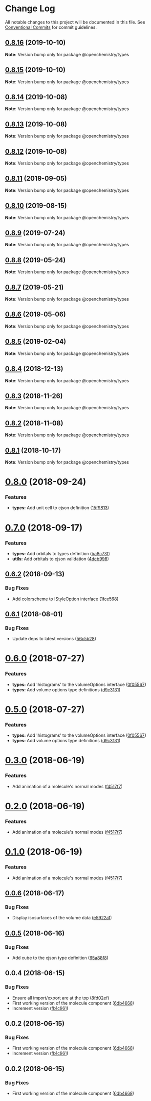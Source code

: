 # Change Log

All notable changes to this project will be documented in this file.
See [Conventional Commits](https://conventionalcommits.org) for commit guidelines.

## [0.8.16](https://github.com/OpenChemistry/oc-web-components/compare/@openchemistry/types@0.8.15...@openchemistry/types@0.8.16) (2019-10-10)

**Note:** Version bump only for package @openchemistry/types





## [0.8.15](https://github.com/OpenChemistry/oc-web-components/compare/@openchemistry/types@0.8.14...@openchemistry/types@0.8.15) (2019-10-10)

**Note:** Version bump only for package @openchemistry/types





## [0.8.14](https://github.com/OpenChemistry/oc-web-components/compare/@openchemistry/types@0.8.13...@openchemistry/types@0.8.14) (2019-10-08)

**Note:** Version bump only for package @openchemistry/types





## [0.8.13](https://github.com/OpenChemistry/oc-web-components/compare/@openchemistry/types@0.8.12...@openchemistry/types@0.8.13) (2019-10-08)

**Note:** Version bump only for package @openchemistry/types





## [0.8.12](https://github.com/OpenChemistry/oc-web-components/compare/@openchemistry/types@0.8.11...@openchemistry/types@0.8.12) (2019-10-08)

**Note:** Version bump only for package @openchemistry/types





## [0.8.11](https://github.com/OpenChemistry/oc-web-components/compare/@openchemistry/types@0.8.10...@openchemistry/types@0.8.11) (2019-09-05)

**Note:** Version bump only for package @openchemistry/types





## [0.8.10](https://github.com/OpenChemistry/oc-web-components/compare/@openchemistry/types@0.8.9...@openchemistry/types@0.8.10) (2019-08-15)

**Note:** Version bump only for package @openchemistry/types





## [0.8.9](https://github.com/OpenChemistry/oc-web-components/compare/@openchemistry/types@0.8.8...@openchemistry/types@0.8.9) (2019-07-24)

**Note:** Version bump only for package @openchemistry/types





## [0.8.8](https://github.com/OpenChemistry/oc-web-components/compare/@openchemistry/types@0.8.7...@openchemistry/types@0.8.8) (2019-05-24)

**Note:** Version bump only for package @openchemistry/types





## [0.8.7](https://github.com/OpenChemistry/oc-web-components/compare/@openchemistry/types@0.8.6...@openchemistry/types@0.8.7) (2019-05-21)

**Note:** Version bump only for package @openchemistry/types





## [0.8.6](https://github.com/OpenChemistry/oc-web-components/compare/@openchemistry/types@0.8.5...@openchemistry/types@0.8.6) (2019-05-06)

**Note:** Version bump only for package @openchemistry/types





## [0.8.5](https://github.com/OpenChemistry/oc-web-components/compare/@openchemistry/types@0.8.4...@openchemistry/types@0.8.5) (2019-02-04)

**Note:** Version bump only for package @openchemistry/types





## [0.8.4](https://github.com/OpenChemistry/oc-web-components/compare/@openchemistry/types@0.8.3...@openchemistry/types@0.8.4) (2018-12-13)

**Note:** Version bump only for package @openchemistry/types





## [0.8.3](https://github.com/OpenChemistry/oc-web-components/compare/@openchemistry/types@0.8.2...@openchemistry/types@0.8.3) (2018-11-26)

**Note:** Version bump only for package @openchemistry/types





## [0.8.2](https://github.com/OpenChemistry/oc-web-components/compare/@openchemistry/types@0.8.1...@openchemistry/types@0.8.2) (2018-11-08)

**Note:** Version bump only for package @openchemistry/types





## [0.8.1](https://github.com/OpenChemistry/oc-web-components/compare/@openchemistry/types@0.8.0...@openchemistry/types@0.8.1) (2018-10-17)

**Note:** Version bump only for package @openchemistry/types





<a name="0.8.0"></a>
# [0.8.0](https://github.com/OpenChemistry/oc-web-components/compare/@openchemistry/types@0.7.0...@openchemistry/types@0.8.0) (2018-09-24)


### Features

* **types:** Add unit cell to cjson definition ([15f9813](https://github.com/OpenChemistry/oc-web-components/commit/15f9813))




<a name="0.7.0"></a>
# [0.7.0](https://github.com/OpenChemistry/oc-web-components/compare/@openchemistry/types@0.6.2...@openchemistry/types@0.7.0) (2018-09-17)


### Features

* **types:** Add orbitals to types definition ([ba8c73f](https://github.com/OpenChemistry/oc-web-components/commit/ba8c73f))
* **utils:** Add orbitals to cjson validation ([4dcb998](https://github.com/OpenChemistry/oc-web-components/commit/4dcb998))




<a name="0.6.2"></a>
## [0.6.2](https://github.com/OpenChemistry/oc-web-components/compare/@openchemistry/types@0.6.1...@openchemistry/types@0.6.2) (2018-09-13)


### Bug Fixes

* Add colorscheme to IStyleOption interface ([1fce568](https://github.com/OpenChemistry/oc-web-components/commit/1fce568))




<a name="0.6.1"></a>
## [0.6.1](https://github.com/OpenChemistry/oc-web-components/compare/@openchemistry/types@0.6.0...@openchemistry/types@0.6.1) (2018-08-01)


### Bug Fixes

* Update deps to latest versions ([56c5b28](https://github.com/OpenChemistry/oc-web-components/commit/56c5b28))




<a name="0.6.0"></a>
# [0.6.0](https://github.com/OpenChemistry/oc-web-components/compare/@openchemistry/types@0.3.0...@openchemistry/types@0.6.0) (2018-07-27)


### Features

* **types:** Add 'histograms' to the volumeOptions interface ([0f05567](https://github.com/OpenChemistry/oc-web-components/commit/0f05567))
* **types:** Add volume options type definitions ([d9c3131](https://github.com/OpenChemistry/oc-web-components/commit/d9c3131))




<a name="0.5.0"></a>
# [0.5.0](https://github.com/OpenChemistry/oc-web-components/compare/@openchemistry/types@0.3.0...@openchemistry/types@0.5.0) (2018-07-27)


### Features

* **types:** Add 'histograms' to the volumeOptions interface ([0f05567](https://github.com/OpenChemistry/oc-web-components/commit/0f05567))
* **types:** Add volume options type definitions ([d9c3131](https://github.com/OpenChemistry/oc-web-components/commit/d9c3131))




<a name="0.3.0"></a>
# [0.3.0](https://github.com/OpenChemistry/oc-web-components/compare/@openchemistry/types@0.0.6...@openchemistry/types@0.3.0) (2018-06-19)


### Features

* Add animation of a molecule's normal modes ([f4517f7](https://github.com/OpenChemistry/oc-web-components/commit/f4517f7))




<a name="0.2.0"></a>
# [0.2.0](https://github.com/OpenChemistry/oc-web-components/compare/@openchemistry/types@0.0.6...@openchemistry/types@0.2.0) (2018-06-19)


### Features

* Add animation of a molecule's normal modes ([f4517f7](https://github.com/OpenChemistry/oc-web-components/commit/f4517f7))




<a name="0.1.0"></a>
# [0.1.0](https://github.com/OpenChemistry/oc-web-components/compare/@openchemistry/types@0.0.6...@openchemistry/types@0.1.0) (2018-06-19)


### Features

* Add animation of a molecule's normal modes ([f4517f7](https://github.com/OpenChemistry/oc-web-components/commit/f4517f7))




<a name="0.0.6"></a>
## [0.0.6](https://github.com/OpenChemistry/oc-web-components/compare/@openchemistry/types@0.0.5...@openchemistry/types@0.0.6) (2018-06-17)


### Bug Fixes

* Display isosurfaces of the volume data ([e5922a1](https://github.com/OpenChemistry/oc-web-components/commit/e5922a1))




<a name="0.0.5"></a>
## [0.0.5](https://github.com/OpenChemistry/oc-web-components/compare/@openchemistry/types@0.0.4...@openchemistry/types@0.0.5) (2018-06-16)


### Bug Fixes

* Add cube to the cjson type definition ([65a88f8](https://github.com/OpenChemistry/oc-web-components/commit/65a88f8))




<a name="0.0.4"></a>
## 0.0.4 (2018-06-15)


### Bug Fixes

* Ensure all import/export are at the top ([8fd02ef](https://github.com/OpenChemistry/oc-web-components/commit/8fd02ef))
* First working version of the molecule component ([6db4668](https://github.com/OpenChemistry/oc-web-components/commit/6db4668))
* Increment version ([fb1c961](https://github.com/OpenChemistry/oc-web-components/commit/fb1c961))




<a name="0.0.2"></a>
## 0.0.2 (2018-06-15)


### Bug Fixes

* First working version of the molecule component ([6db4668](https://github.com/OpenChemistry/oc-web-components/commit/6db4668))
* Increment version ([fb1c961](https://github.com/OpenChemistry/oc-web-components/commit/fb1c961))




<a name="0.0.2"></a>
## 0.0.2 (2018-06-15)


### Bug Fixes

* First working version of the molecule component ([6db4668](https://github.com/OpenChemistry/oc-web-components/commit/6db4668))
